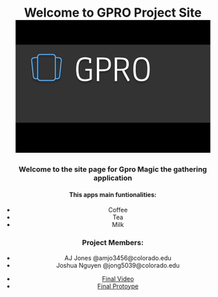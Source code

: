 <p align = "center">
<h1 align ="center">Welcome to GPRO Project Site</>
<img align="center" src="https://raw.githubusercontent.com/aaayejaaaye/GPRO/master/gpro.PNG">
</p>
<p align ="center">
<h3 align ="center">Welcome to the site page for Gpro Magic the gathering application </h3>
<h4 align ="center">This apps main funtionalities:</h4>
<ul align ="center">
  <li text-align ="center">Coffee</li>
  <li text-align ="center">Tea</li>
  <li text-align ="center">Milk</li>
</ul>  

</p>
<p align ="center">
<h3 align ="center">Project Members:</h3>
<ul align ="center">
  <li align ="center">AJ Jones @amjo3456@colorado.edu</li>
  <li align ="center">Joshua Nguyen @jong5039@colorado.edu</li>
  
</ul> 


</p>
<p align ="center">
  <ul align ="center">
  <li><a align ="center" href ="https://drive.google.com/file/d/1GojM150Z2TT8swMOaa18TNI3M_jlgl2J/view?usp=sharing" title="Final Video">Final Video</a></li>
  <li><a align ="center" href="https://www.figma.com/proto/CoKRfb5dzIvFDtDXSi81HT5d/App?node-id=0%3A1&scaling=scale-down">Final Protoype</a></li>  
</ul> 

</p>







